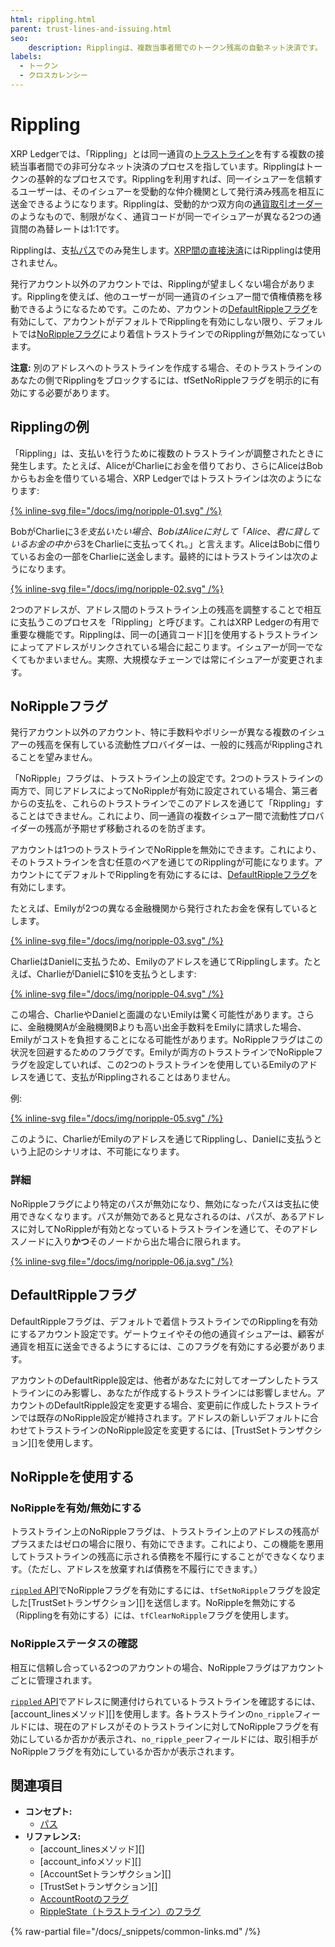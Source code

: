 ```yaml
---
html: rippling.html
parent: trust-lines-and-issuing.html
seo:
    description: Ripplingは、複数当事者間でのトークン残高の自動ネット決済です。
labels:
  - トークン
  - クロスカレンシー
---
```

# Rippling

XRP Ledgerでは、「Rippling」とは同一通貨の[トラストライン](index.md)を有する複数の接続当事者間での非可分なネット決済のプロセスを指しています。Ripplingはトークンの基幹的なプロセスです。Ripplingを利用すれば、同一イシュアーを信頼するユーザーは、そのイシュアーを受動的な仲介機関として発行済み残高を相互に送金できるようになります。Ripplingは、受動的かつ双方向の[通貨取引オーダー](../decentralized-exchange/offers.md)のようなもので、制限がなく、通貨コードが同一でイシュアーが異なる2つの通貨間の為替レートは1:1です。

Ripplingは、支払[パス](paths.md)でのみ発生します。[XRP間の直接決済](../../payment-types/direct-xrp-payments.md)にはRipplingは使用されません。

発行アカウント以外のアカウントでは、Ripplingが望ましくない場合があります。Ripplingを使えば、他のユーザーが同一通貨のイシュアー間で債権債務を移動できるようになるためです。このため、アカウントの[DefaultRippleフラグ](#defaultrippleフラグ)を有効にして、アカウントがデフォルトでRipplingを有効にしない限り、デフォルトでは[NoRippleフラグ](#norippleフラグ)により着信トラストラインでのRipplingが無効になっています。

**注意:** 別のアドレスへのトラストラインを作成する場合、そのトラストラインのあなたの側でRipplingをブロックするには、tfSetNoRippleフラグを明示的に有効にする必要があります。

## Ripplingの例

「Rippling」は、支払いを行うために複数のトラストラインが調整されたときに発生します。たとえば、AliceがCharlieにお金を借りており、さらにAliceはBobからもお金を借りている場合、XRP Ledgerではトラストラインは次のようになります:

[{% inline-svg file="/docs/img/noripple-01.svg" /%}](/docs/img/noripple-01.svg "Charlie --($10)-- Alice -- ($20) -- Bob")

BobがCharlieに$3を支払いたい場合、BobはAliceに対して「Alice、君に貸しているお金の中から$3をCharlieに支払ってくれ。」と言えます。AliceはBobに借りているお金の一部をCharlieに送金します。最終的にはトラストラインは次のようになります。

[{% inline-svg file="/docs/img/noripple-02.svg" /%}](/docs/img/noripple-02.svg "Charlie --($13)-- Alice --($17)-- Bob")

2つのアドレスが、アドレス間のトラストライン上の残高を調整することで相互に支払うこのプロセスを「Rippling」と呼びます。これはXRP Ledgerの有用で重要な機能です。Ripplingは、同一の[通貨コード][]を使用するトラストラインによってアドレスがリンクされている場合に起こります。イシュアーが同一でなくてもかまいません。実際、大規模なチェーンでは常にイシュアーが変更されます。

## NoRippleフラグ

発行アカウント以外のアカウント、特に手数料やポリシーが異なる複数のイシュアーの残高を保有している流動性プロバイダーは、一般的に残高がRipplingされることを望みません。

「NoRipple」フラグは、トラストライン上の設定です。2つのトラストラインの両方で、同じアドレスによってNoRippleが有効に設定されている場合、第三者からの支払を、これらのトラストラインでこのアドレスを通じて「Rippling」することはできません。これにより、同一通貨の複数イシュアー間で流動性プロバイダーの残高が予期せず移動されるのを防ぎます。

アカウントは1つのトラストラインでNoRippleを無効にできます。これにより、そのトラストラインを含む任意のペアを通じてのRipplingが可能になります。アカウントにてデフォルトでRipplingを有効にするには、[DefaultRippleフラグ](#defaultrippleフラグ)を有効にします。

たとえば、Emilyが2つの異なる金融機関から発行されたお金を保有しているとします。

[{% inline-svg file="/docs/img/noripple-03.svg" /%}](/docs/img/noripple-03.svg "Charlie --（$10）-- 金融機関A --（$1）-- Emily --（$100）-- 金融機関B --（$2）-- Daniel")

CharlieはDanielに支払うため、Emilyのアドレスを通じてRipplingします。たとえば、CharlieがDanielに$10を支払うとします:

[{% inline-svg file="/docs/img/noripple-04.svg" /%}](/docs/img/noripple-04.svg "Charlie --（$0）-- 金融機関A --（$11）-- Emily --（$90）-- 金融機関B --（$12）-- Daniel")

この場合、CharlieやDanielと面識のないEmilyは驚く可能性があります。さらに、金融機関Aが金融機関Bよりも高い出金手数料をEmilyに請求した場合、Emilyがコストを負担することになる可能性があります。NoRippleフラグはこの状況を回避するためのフラグです。Emilyが両方のトラストラインでNoRippleフラグを設定していれば、この2つのトラストラインを使用しているEmilyのアドレスを通じて、支払がRipplingされることはありません。

例:

[{% inline-svg file="/docs/img/noripple-05.svg" /%}](/docs/img/noripple-05.svg "Charlie --（$10）-- 金融機関A --（$1、NoRipple）-- Emily --（$100、NoRipple）-- 金融機関B --（$2）-- Daniel")

このように、CharlieがEmilyのアドレスを通じてRipplingし、Danielに支払うという上記のシナリオは、不可能になります。

### 詳細

NoRippleフラグにより特定のパスが無効になり、無効になったパスは支払に使用できなくなります。パスが無効であると見なされるのは、パスが、あるアドレスに対してNoRippleが有効となっているトラストラインを通じて、そのアドレスノードに入り**かつ**そのノードから出た場合に限られます。

[{% inline-svg file="/docs/img/noripple-06.ja.svg" /%}](/docs/img/noripple-06.ja.svg "処理を行うためには同一アドレスによって両方のトラストラインにNoRippleが設定されている必要があることを示す図")


## DefaultRippleフラグ

DefaultRippleフラグは、デフォルトで着信トラストラインでのRipplingを有効にするアカウント設定です。ゲートウェイやその他の通貨イシュアーは、顧客が通貨を相互に送金できるようにするには、このフラグを有効にする必要があります。

アカウントのDefaultRipple設定は、他者があなたに対してオープンしたトラストラインにのみ影響し、あなたが作成するトラストラインには影響しません。アカウントのDefaultRipple設定を変更する場合、変更前に作成したトラストラインでは既存のNoRipple設定が維持されます。アドレスの新しいデフォルトに合わせてトラストラインのNoRipple設定を変更するには、[TrustSetトランザクション][]を使用します。


## NoRippleを使用する
<!--{# TODO: move these things into their own tutorials #}-->

### NoRippleを有効/無効にする

トラストライン上のNoRippleフラグは、トラストライン上のアドレスの残高がプラスまたはゼロの場合に限り、有効にできます。これにより、この機能を悪用してトラストラインの残高に示される債務を不履行にすることができなくなります。（ただし、アドレスを放棄すれば債務を不履行にできます。）

[`rippled` API](../../../references/http-websocket-apis/index.md)でNoRippleフラグを有効にするには、`tfSetNoRipple`フラグを設定した[TrustSetトランザクション][]を送信します。NoRippleを無効にする（Ripplingを有効にする）には、`tfClearNoRipple`フラグを使用します。


### NoRippleステータスの確認

相互に信頼し合っている2つのアカウントの場合、NoRippleフラグはアカウントごとに管理されます。

[`rippled` API](../../../references/http-websocket-apis/index.md)でアドレスに関連付けられているトラストラインを確認するには、[account_linesメソッド][]を使用します。各トラストラインの`no_ripple`フィールドには、現在のアドレスがそのトラストラインに対してNoRippleフラグを有効にしているか否かが表示され、`no_ripple_peer`フィールドには、取引相手がNoRippleフラグを有効にしているか否かが表示されます。


## 関連項目

- **コンセプト:**
  - [パス](paths.md)
- **リファレンス:**
  - [account_linesメソッド][]
  - [account_infoメソッド][]
  - [AccountSetトランザクション][]
  - [TrustSetトランザクション][]
  - [AccountRootのフラグ](../../../references/protocol/ledger-data/ledger-entry-types/accountroot.md#accountrootのフラグ)
  - [RippleState（トラストライン）のフラグ](../../../references/protocol/ledger-data/ledger-entry-types/ripplestate.md#ripplestateのフラグ)

{% raw-partial file="/docs/_snippets/common-links.md" /%}
